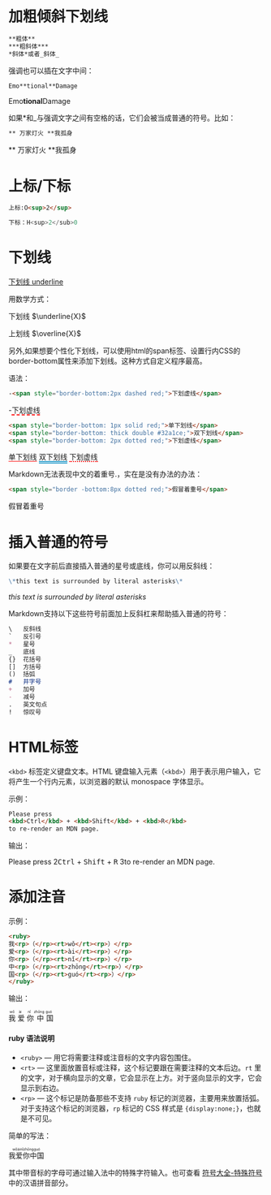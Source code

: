 # 加粗倾斜下划线

```markdown
**粗体**
***粗斜体***
*斜体*或者_斜体_
```

强调也可以插在文字中间：

```markdown
Emo**tional**Damage
```

Emo**tional**Damage

如果*和_与强调文字之间有空格的话，它们会被当成普通的符号。比如：

```markdown
** 万家灯火 **我孤身
```

** 万家灯火 **我孤身

# 上标/下标

```markdown
上标:O<sup>2</sup>
```

```python
下标：H<sup>2</sub>0
```

# 下划线

<u>下划线 underline</u>

用数学方式：

下划线 $\underline{X}$

上划线 $\overline{X}$

另外,如果想要个性化下划线，可以使用html的span标签、设置行内CSS的border-bottom属性来添加下划线。这种方式自定义程序最高。

语法：

```markdown
-<span style="border-bottom:2px dashed red;">下划虚线</span>
```

-<span style="border-bottom:2px dashed red;">下划虚线</span>

```markdown
<span style="border-bottom: 1px solid red;">单下划线</span> 
<span style="border-bottom: thick double #32a1ce;">双下划线</span> 
<span style="border-bottom: 2px dotted red;">下划虚线</span>
```

<span style="border-bottom: 1px solid red;">单下划线</span> 
<span style="border-bottom: thick double #32a1ce;">双下划线</span> 
<span style="border-bottom: 2px dotted red;">下划虚线</span>

Markdown无法表现中文的着重号.，实在是没有办法的办法：

```markdown
<span style="border -bottom:8px dotted red;">假冒着重号</span>
```

<span style="border -bottom:8px dotted red;">假冒着重号</span>

# 插入普通的符号

如果要在文字前后直接插入普通的星号或底线，你可以用反斜线：

```markdown
\*this text is surrounded by literal asterisks\*
```

*this text is surrounded by literal asterisks*

Markdown支持以下这些符号前面加上反斜杠来帮助插入普通的符号：

```markdown
\   反斜线
`   反引号
*   星号
_   底线
{}  花括号
[]  方括号
()  括弧
#   井字号
+   加号
-   减号
.   英文句点
!   惊叹号
```

# HTML<kbd>标签

`<kbd>` 标签定义键盘文本。HTML 键盘输入元素（`<kbd>`）用于表示用户输入，它将产生一个行内元素，以浏览器的默认 monospace 字体显示。

示例：

```markdown
Please press 
<kbd>Ctrl</kbd> + <kbd>Shift</kbd> + <kbd>R</kbd> 
to re-render an MDN page.
```

输出：

Please press 2<kbd>Ctrl</kbd> + <kbd>Shift</kbd> + <kbd>R</kbd> 3to re-render an MDN page.

# 添加注音

示例：

```markdown
<ruby>
我<rp>（</rp><rt>wǒ</rt><rp>）</rp>
爱<rp>（</rp><rt>ài</rt><rp>）</rp>
你<rp>（</rp><rt>nǐ</rt><rp>）</rp>
中<rp>（</rp><rt>zhōng</rt><rp>）</rp>
国<rp>（</rp><rt>guó</rt><rp>）</rp>
</ruby>
```

输出：

<ruby>
我<rp>（</rp><rt>wǒ</rt><rp>）</rp>
爱<rp>（</rp><rt>ài</rt><rp>）</rp>
你<rp>（</rp><rt>nǐ</rt><rp>）</rp>
中<rp>（</rp><rt>zhōng</rt><rp>）</rp>
国<rp>（</rp><rt>guó</rt><rp>）</rp>
</ruby>

#### ruby 语法说明

- `<ruby>` — 用它将需要注释或注音标的文字内容包围住。
- `<rt>` — 这里面放置音标或注释，这个标记要跟在需要注释的文本后边。`rt` 里的文字，对于横向显示的文章，它会显示在上方。对于竖向显示的文字，它会显示到右边。
- `<rp>` — 这个标记是防备那些不支持 `ruby` 标记的浏览器，主要用来放置括弧。对于支持这个标记的浏览器，`rp` 标记的 CSS 样式是 `{display:none;}`，也就是不可见。

简单的写法：

<ruby> 我爱你中国<rt>wǒàinǐzhōngguó</rt> </ruby>

其中带音标的字母可通过输入法中的特殊字符输入。也可查看 [符号大全-特殊符号](http://www.fhdq.net/) 中的汉语拼音部分。





